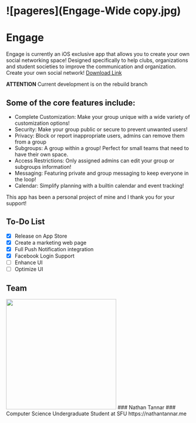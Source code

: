 # ![pageres](Engage-Wide copy.jpg)

# Engage
Engage is currently an iOS exclusive app that allows you to create your own social networking space! Designed specifically to help clubs, organizations and student societies to improve the communication and organization. 
Create your own social network! <a href="https://appsto.re/ca/TmlJfb.i">Download Link</a>

**ATTENTION** Current development is on the rebuild branch

## Some of the core features include:
- Complete Customization: Make your group unique with a wide variety of customization options!
- Security: Make your group public or secure to prevent unwanted users!
- Privacy: Block or report inappropriate users, admins can remove them from a group
- Subgroups: A group within a group! Perfect for small teams that need to have their own space.
- Access Restrictions: Only assigned admins can edit your group or subgroups information!
- Messaging: Featuring private and group messaging to keep everyone in the loop!
- Calendar: Simplify planning with a builtin calendar and event tracking!


This app has been a personal project of mine and I thank you for your support!

## To-Do List

- [x] Release on App Store
- [x] Create a marketing web page
- [x] Full Push Notification integration
- [x] Facebook Login Support
- [ ] Enhance UI
- [ ] Optimize UI

## Team

<img src="https://github.com/nathantannar4/Engage/blob/master/Engage/Nathan.jpg" data-canonical-src="https://github.com/nathantannar4/Engage/blob/master/Engage/Nathan.jpg" width="300" height="300" />
### Nathan Tannar
### Computer Science Undergraduate Student at SFU
https://nathantannar.me

